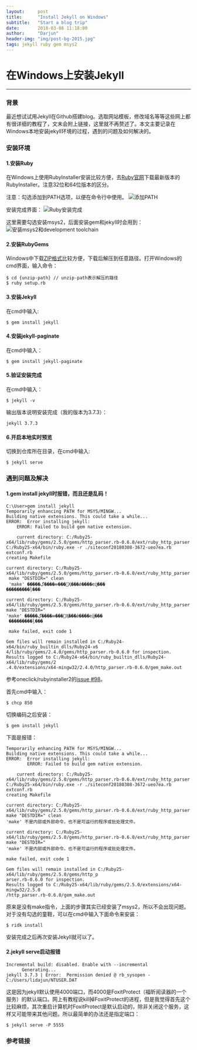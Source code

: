 ```yaml
---
layout:		post
title:		"Install Jekyll on Windows"
subtitle: 	"Start a blog trip"
date:		2018-03-08 11:18:00
author:		"Darjun"
header-img:	"img/post-bg-2015.jpg"
tags: jekyll ruby gem msys2
---
```


# 在Windows上安装Jekyll

---

### 背景
最近想试试用Jekyll在Github搭建blog。选取网站模板，修改域名等等这些网上都有很详细的教程了，文末会附上链接，这里就不再赘述了。本文主要记录在Windows本地安装jekyll环境的过程，遇到的问题及如何解决的。

### 安装环境

#### 1.安装Ruby
在Windows上使用RubyInstaller安装比较方便，去[Ruby官网][1]下载最新版本的RubyInstaller。注意32位和64位版本的区分。

注意：勾选添加到PATH选项，以便在命令行中使用。
![添加PATH](/blog/img/in-post/windows-jekyll/ruby-install.png)

安装完成界面：
![Ruby安装完成](/blog/img/in-post/windows-jekyll/msys2-install.png)

这里需要勾选安装msys2，后面安装gem和jekyll时会用到：
![安装msys2和development toolchain](/blog/img/in-post/windows-jekyll/ruby-installer2.png)

#### 2.安装RubyGems
Windows中下载[ZIP格式][2]比较方便，下载后解压到任意路径。打开Windows的cmd界面，输入命令：
```
$ cd {unzip-path} // unzip-path表示解压的路径
$ ruby setup.rb
```

#### 3.安装Jekyll
在cmd中输入:
```
$ gem install jekyll
```

#### 4.安装jekyll-paginate
在cmd中输入：
```
$ gem install jekyll-paginate
```

#### 5.验证安装完成
在cmd中输入：
```
$ jekyll -v
```

输出版本说明安装完成（我的版本为3.7.3）：
```
jekyll 3.7.3
```

#### 6.开启本地实时预览
切换到仓库所在目录，在cmd中输入:
```
$ jekyll serve
```

### 遇到问题及解决
#### 1.gem install jekyll时报错，而且还是乱码！
```
C:\User>gem install jekyll
Temporarily enhancing PATH for MSYS/MINGW...
Building native extensions. This could take a while...
ERROR:  Error installing jekyll:
    ERROR: Failed to build gem native extension.

    current directory: C:/Ruby25-x64/lib/ruby/gems/2.5.0/gems/http_parser.rb-0.6.0/ext/ruby_http_parser
C:/Ruby25-x64/bin/ruby.exe -r ./siteconf20180308-3672-ueo7ea.rb extconf.rb
creating Makefile

current directory: C:/Ruby25-x64/lib/ruby/gems/2.5.0/gems/http_parser.rb-0.6.0/ext/ruby_http_parser
 make "DESTDIR=" clean
 'make' �����ڲ����ⲿ���Ҳ���ǿ����еĳ���
���������ļ���

current directory: C:/Ruby25-x64/lib/ruby/gems/2.5.0/gems/http_parser.rb-0.6.0/ext/ruby_http_parser
make "DESTDIR="
'make' �����ڲ����ⲿ���Ҳ���ǿ����еĳ���
 ���������ļ���

 make failed, exit code 1

Gem files will remain installed in C:/Ruby24-x64/bin/ruby_builtin_dlls/Ruby24-x6
4/lib/ruby/gems/2.4.0/gems/http_parser.rb-0.6.0 for inspection.
Results logged to C:/Ruby24-x64/bin/ruby_builtin_dlls/Ruby24-x64/lib/ruby/gems/2
.4.0/extensions/x64-mingw32/2.4.0/http_parser.rb-0.6.0/gem_make.out
```

参考oneclick/rubyinstaller2的[issue #98][3]。

首先cmd中输入：
```
$ chcp 850
```

切换编码之后安装：
```
$ gem install jekyll
```

下面是报错：
```
Temporarily enhancing PATH for MSYS/MINGW...
Building native extensions. This could take a while...
ERROR:  Error installing jekyll:
        ERROR: Failed to build gem native extension.

    current directory: C:/Ruby25-x64/lib/ruby/gems/2.5.0/gems/http_parser.rb-0.6.0/ext/ruby_http_parser
C:/Ruby25-x64/bin/ruby.exe -r ./siteconf20180308-3672-ueo7ea.rb extconf.rb
creating Makefile

current directory: C:/Ruby25-x64/lib/ruby/gems/2.5.0/gems/http_parser.rb-0.6.0/ext/ruby_http_parser
make "DESTDIR=" clean
'make' 不是内部或外部命令，也不是可运行的程序或批处理文件。

current directory: C:/Ruby25-x64/lib/ruby/gems/2.5.0/gems/http_parser.rb-0.6.0/ext/ruby_http_parser
make "DESTDIR="
'make' 不是内部或外部命令，也不是可运行的程序或批处理文件。

make failed, exit code 1

Gem files will remain installed in C:/Ruby25-x64/lib/ruby/gems/2.5.0/gems/http_p
arser.rb-0.6.0 for inspection.
Results logged to C:/Ruby25-x64/lib/ruby/gems/2.5.0/extensions/x64-mingw32/2.5.0
/http_parser.rb-0.6.0/gem_make.out
```

原来是没有make指令，上面的步骤其实已经安装了msys2，所以不会出现问题。对于没有勾选的童鞋，可以在cmd中输入下面命令来安装：
```
$ ridk install
```

安装完成之后再次安装Jekyll就可以了。

#### 2.jekyll serve启动报错
```
Incremental build: disabled. Enable with --incremental
      Generating...
jekyll 3.7.3 | Error:  Permission denied @ rb_sysopen - C:/Users/lidajun/NTUSER.DAT
```

这是因为jekyll默认使用4000端口，而4000是FoxitProtect（福昕阅读器的一个服务）的默认端口。网上有教程说kill掉FoxitProtect的进程，但是我觉得首先这个比较麻烦，其次重启计算机时FoxitProtect是默认启动的，除非关闭这个服务，这样又可能带来其他问题。所以最简单的办法还是指定端口：
```
$ jekyll serve -P 5555
```

### 参考链接
[^1]: [Github Pages + Jekyll 独立博客一小时快速搭建&上线指南][4]
[^2]: [RubyInstaller2 issue98][3]
[^3]: [Install Ruby and the Ruby DevKit][5]

[1]:https://rubyinstaller.org/downloads/
[2]:https://rubygems.org/pages/download
[3]:https://github.com/oneclick/rubyinstaller2/issues/98
[4]: http://playingfingers.com/2016/03/26/build-a-blog/
[5]: http://jekyll-windows.juthilo.com/1-ruby-and-devkit/